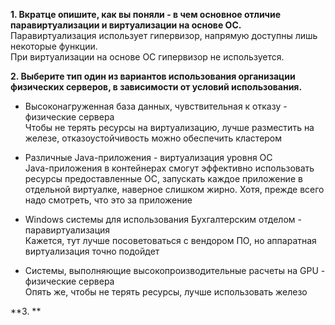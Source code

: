 **1. Вкратце опишите, как вы поняли - в чем основное отличие паравиртуализации и виртуализации на основе ОС.**  
Паравиртуализация использует гипервизор, напрямую доступны лишь некоторые функции.  
При виртуализации на основе ОС гипервизор не используется.

**2. Выберите тип один из вариантов использования организации физических серверов, в зависимости от условий использования.**  

* Высоконагруженная база данных, чувствительная к отказу - физические сервера  
Чтобы не терять ресурсы на виртуализацию, лучше разместить на железе, отказоустойчивость можно обеспечить кластером  
  
* Различные Java-приложения - виртуализация уровня ОС  
 Java-приложения в контейнерах смогут эффективно использовать ресурсы предоставленные ОС, запускать каждое приложение в отдельной виртуалке, наверное слишком жирно. Хотя, прежде всего надо смотреть, что это за приложение  
 
* Windows системы для использования Бухгалтерским отделом - паравиртуализация  
Кажется, тут лучше посоветоваться с вендором ПО, но аппаратная виртуализация точно подойдет  

* Системы, выполняющие высокопроизводительные расчеты на GPU - физические сервера  
Опять же, чтобы не терять ресурсы, лучше использовать железо  

**3. **
